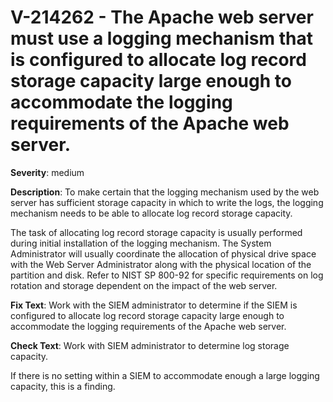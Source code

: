 # V-214262 - The Apache web server must use a logging mechanism that is configured to allocate log record storage capacity large enough to accommodate the logging requirements of the Apache web server.

**Severity**: medium

**Description**:
To make certain that the logging mechanism used by the web server has sufficient storage capacity in which to write the logs, the logging mechanism needs to be able to allocate log record storage capacity.

The task of allocating log record storage capacity is usually performed during initial installation of the logging mechanism. The System Administrator will usually coordinate the allocation of physical drive space with the Web Server Administrator along with the physical location of the partition and disk. Refer to NIST SP 800-92 for specific requirements on log rotation and storage dependent on the impact of the web server.

**Fix Text**:
Work with the SIEM administrator to determine if the SIEM is configured to allocate log record storage capacity large enough to accommodate the logging requirements of the Apache web server.

**Check Text**:
Work with SIEM administrator to determine log storage capacity. 

If there is no setting within a SIEM to accommodate enough a large logging capacity, this is a finding.
